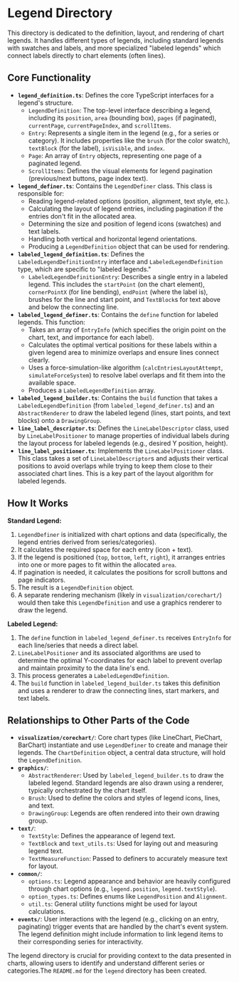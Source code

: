 # Legend Directory

This directory is dedicated to the definition, layout, and rendering of chart legends. It handles different types of legends, including standard legends with swatches and labels, and more specialized "labeled legends" which connect labels directly to chart elements (often lines).

## Core Functionality

*   **`legend_definition.ts`**: Defines the core TypeScript interfaces for a legend's structure.
    *   `LegendDefinition`: The top-level interface describing a legend, including its `position`, `area` (bounding box), `pages` (if paginated), `currentPage`, `currentPageIndex`, and `scrollItems`.
    *   `Entry`: Represents a single item in the legend (e.g., for a series or category). It includes properties like the `brush` (for the color swatch), `textBlock` (for the label), `isVisible`, and `index`.
    *   `Page`: An array of `Entry` objects, representing one page of a paginated legend.
    *   `ScrollItems`: Defines the visual elements for legend pagination (previous/next buttons, page index text).
*   **`legend_definer.ts`**: Contains the `LegendDefiner` class. This class is responsible for:
    *   Reading legend-related options (position, alignment, text style, etc.).
    *   Calculating the layout of legend entries, including pagination if the entries don't fit in the allocated area.
    *   Determining the size and position of legend icons (swatches) and text labels.
    *   Handling both vertical and horizontal legend orientations.
    *   Producing a `LegendDefinition` object that can be used for rendering.
*   **`labeled_legend_definition.ts`**: Defines the `LabeledLegendDefinitionEntry` interface and `LabeledLegendDefinition` type, which are specific to "labeled legends."
    *   `LabeledLegendDefinitionEntry`: Describes a single entry in a labeled legend. This includes the `startPoint` (on the chart element), `cornerPointX` (for line bending), `endPoint` (where the label is), brushes for the line and start point, and `TextBlock`s for text above and below the connecting line.
*   **`labeled_legend_definer.ts`**: Contains the `define` function for labeled legends. This function:
    *   Takes an array of `EntryInfo` (which specifies the origin point on the chart, text, and importance for each label).
    *   Calculates the optimal vertical positions for these labels within a given legend area to minimize overlaps and ensure lines connect clearly.
    *   Uses a force-simulation-like algorithm (`calcEntriesLayoutAttempt`, `simulateForceSystem`) to resolve label overlaps and fit them into the available space.
    *   Produces a `LabeledLegendDefinition` array.
*   **`labeled_legend_builder.ts`**: Contains the `build` function that takes a `LabeledLegendDefinition` (from `labeled_legend_definer.ts`) and an `AbstractRenderer` to draw the labeled legend (lines, start points, and text blocks) onto a `DrawingGroup`.
*   **`line_label_descriptor.ts`**: Defines the `LineLabelDescriptor` class, used by `LineLabelPositioner` to manage properties of individual labels during the layout process for labeled legends (e.g., desired Y position, height).
*   **`line_label_positioner.ts`**: Implements the `LineLabelPositioner` class. This class takes a set of `LineLabelDescriptor`s and adjusts their vertical positions to avoid overlaps while trying to keep them close to their associated chart lines. This is a key part of the layout algorithm for labeled legends.

## How It Works

**Standard Legend:**

1.  `LegendDefiner` is initialized with chart options and data (specifically, the legend entries derived from series/categories).
2.  It calculates the required space for each entry (icon + text).
3.  If the legend is positioned (`top`, `bottom`, `left`, `right`), it arranges entries into one or more pages to fit within the allocated `area`.
4.  If pagination is needed, it calculates the positions for scroll buttons and page indicators.
5.  The result is a `LegendDefinition` object.
6.  A separate rendering mechanism (likely in `visualization/corechart/`) would then take this `LegendDefinition` and use a graphics renderer to draw the legend.

**Labeled Legend:**

1.  The `define` function in `labeled_legend_definer.ts` receives `EntryInfo` for each line/series that needs a direct label.
2.  `LineLabelPositioner` and its associated algorithms are used to determine the optimal Y-coordinates for each label to prevent overlap and maintain proximity to the data line's end.
3.  This process generates a `LabeledLegendDefinition`.
4.  The `build` function in `labeled_legend_builder.ts` takes this definition and uses a renderer to draw the connecting lines, start markers, and text labels.

## Relationships to Other Parts of the Code

*   **`visualization/corechart/`**: Core chart types (like LineChart, PieChart, BarChart) instantiate and use `LegendDefiner` to create and manage their legends. The `ChartDefinition` object, a central data structure, will hold the `LegendDefinition`.
*   **`graphics/`**:
    *   `AbstractRenderer`: Used by `labeled_legend_builder.ts` to draw the labeled legend. Standard legends are also drawn using a renderer, typically orchestrated by the chart itself.
    *   `Brush`: Used to define the colors and styles of legend icons, lines, and text.
    *   `DrawingGroup`: Legends are often rendered into their own drawing group.
*   **`text/`**:
    *   `TextStyle`: Defines the appearance of legend text.
    *   `TextBlock` and `text_utils.ts`: Used for laying out and measuring legend text.
    *   `TextMeasureFunction`: Passed to definers to accurately measure text for layout.
*   **`common/`**:
    *   `options.ts`: Legend appearance and behavior are heavily configured through chart options (e.g., `legend.position`, `legend.textStyle`).
    *   `option_types.ts`: Defines enums like `LegendPosition` and `Alignment`.
    *   `util.ts`: General utility functions might be used for layout calculations.
*   **`events/`**: User interactions with the legend (e.g., clicking on an entry, paginating) trigger events that are handled by the chart's event system. The legend definition might include information to link legend items to their corresponding series for interactivity.

The legend directory is crucial for providing context to the data presented in charts, allowing users to identify and understand different series or categories.The `README.md` for the `legend` directory has been created.
